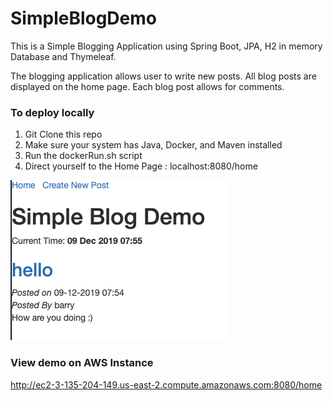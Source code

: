 # SimpleBlogDemo

This is a Simple Blogging Application using Spring Boot, JPA, H2 in memory Database and Thymeleaf. 

The blogging application allows user to write new posts. All blog posts are displayed on the home page. Each blog post allows for comments.

<h3>To deploy locally</h3>

1) Git Clone this repo
2) Make sure your system has Java, Docker, and Maven installed
3) Run the dockerRun.sh script
4) Direct yourself to the Home Page : localhost:8080/home

![Image description](img/screenshot_blog.png)

<h3> View demo on AWS Instance </h3>

http://ec2-3-135-204-149.us-east-2.compute.amazonaws.com:8080/home

